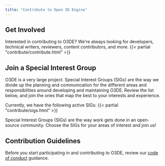 ```yaml
---
title: "Contribute to Open 3D Engine"
---
```

## Get Involved

Interested in contributing to O3DE? We're always looking for developers, technical writers, reviewers, content contributors, and more.
{{< partial "contribute/contribute.html" >}}  

## Join a Special Interest Group

O3DE is a very large project. Special Interest Groups (SIGs) are the way we divide up the planning and communication for the different areas and responsibilities around developing and maintaining O3DE. Review the list below, and join the ones that map the best to your interests and experience.

Currently, we have the following active SIGs:
{{< partial "contribute/sigs.html" >}}  

Special Interest Groups (SIGs) are the way work gets done in an open-source community. Choose the SIGs for your areas of interest and join us!

## Contribution Guidelines

Before you start participating in and contributing to O3DE, review our [code of conduct](https://o3de.org/docs/contributing/code-of-conduct/) guidance.
